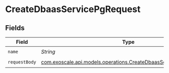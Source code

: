 # CreateDbaasServicePgRequest


## Fields

| Field                                                                                                                            | Type                                                                                                                             | Required                                                                                                                         | Description                                                                                                                      |
| -------------------------------------------------------------------------------------------------------------------------------- | -------------------------------------------------------------------------------------------------------------------------------- | -------------------------------------------------------------------------------------------------------------------------------- | -------------------------------------------------------------------------------------------------------------------------------- |
| `name`                                                                                                                           | *String*                                                                                                                         | :heavy_check_mark:                                                                                                               | N/A                                                                                                                              |
| `requestBody`                                                                                                                    | [com.exoscale.api.models.operations.CreateDbaasServicePgRequestBody](../../models/operations/CreateDbaasServicePgRequestBody.md) | :heavy_check_mark:                                                                                                               | N/A                                                                                                                              |